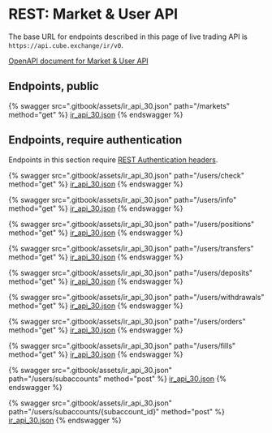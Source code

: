 # REST: Market & User API

The base URL for endpoints described in this page of live trading API is `https://api.cube.exchange/ir/v0`.

[OpenAPI document for Market & User API](.gitbook/assets/ir_api_30.json)

## Endpoints, public

{% swagger src=".gitbook/assets/ir_api_30.json" path="/markets" method="get" %}
[ir_api_30.json](.gitbook/assets/ir_api_30.json)
{% endswagger %}

## Endpoints, require authentication

Endpoints in this section require [REST Authentication headers](README.md#rest-authentication-headers).

{% swagger src=".gitbook/assets/ir_api_30.json" path="/users/check" method="get" %}
[ir_api_30.json](.gitbook/assets/ir_api_30.json)
{% endswagger %}

{% swagger src=".gitbook/assets/ir_api_30.json" path="/users/info" method="get" %}
[ir_api_30.json](.gitbook/assets/ir_api_30.json)
{% endswagger %}

{% swagger src=".gitbook/assets/ir_api_30.json" path="/users/positions" method="get" %}
[ir_api_30.json](.gitbook/assets/ir_api_30.json)
{% endswagger %}

{% swagger src=".gitbook/assets/ir_api_30.json" path="/users/transfers" method="get" %}
[ir_api_30.json](.gitbook/assets/ir_api_30.json)
{% endswagger %}

{% swagger src=".gitbook/assets/ir_api_30.json" path="/users/deposits" method="get" %}
[ir_api_30.json](.gitbook/assets/ir_api_30.json)
{% endswagger %}

{% swagger src=".gitbook/assets/ir_api_30.json" path="/users/withdrawals" method="get" %}
[ir_api_30.json](.gitbook/assets/ir_api_30.json)
{% endswagger %}

{% swagger src=".gitbook/assets/ir_api_30.json" path="/users/orders" method="get" %}
[ir_api_30.json](.gitbook/assets/ir_api_30.json)
{% endswagger %}

{% swagger src=".gitbook/assets/ir_api_30.json" path="/users/fills" method="get" %}
[ir_api_30.json](.gitbook/assets/ir_api_30.json)
{% endswagger %}

{% swagger src=".gitbook/assets/ir_api_30.json" path="/users/subaccounts" method="post" %}
[ir_api_30.json](.gitbook/assets/ir_api_30.json)
{% endswagger %}

{% swagger src=".gitbook/assets/ir_api_30.json" path="/users/subaccounts/{subaccount_id}" method="post" %}
[ir_api_30.json](.gitbook/assets/ir_api_30.json)
{% endswagger %}
